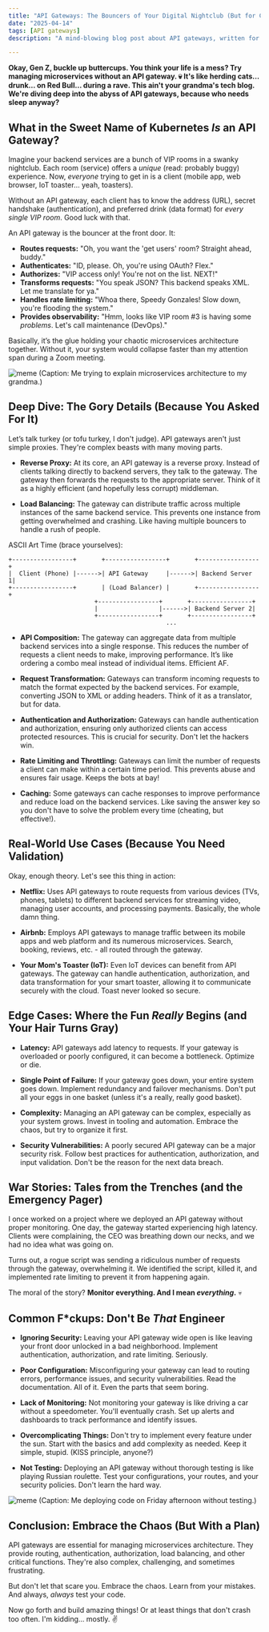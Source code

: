 ```yaml
---
title: "API Gateways: The Bouncers of Your Digital Nightclub (But for Code)"
date: "2025-04-14"
tags: [API gateways]
description: "A mind-blowing blog post about API gateways, written for chaotic Gen Z engineers. Prepare for existential dread... but with load balancing."

---
```


**Okay, Gen Z, buckle up buttercups. You think your life is a mess? Try managing microservices without an API gateway. 💀 It's like herding cats… drunk… on Red Bull… during a rave. This ain't your grandma's tech blog. We're diving deep into the abyss of API gateways, because who needs sleep anyway?**

## What in the Sweet Name of Kubernetes *Is* an API Gateway?

Imagine your backend services are a bunch of VIP rooms in a swanky nightclub. Each room (service) offers a *unique* (read: probably buggy) experience. Now, *everyone* trying to get in is a client (mobile app, web browser, IoT toaster… yeah, toasters).

Without an API gateway, each client has to know the address (URL), secret handshake (authentication), and preferred drink (data format) for *every single VIP room*. Good luck with that.

An API gateway is the bouncer at the front door. It:

*   **Routes requests:** "Oh, you want the 'get users' room? Straight ahead, buddy."
*   **Authenticates:** "ID, please. Oh, you're using OAuth? Flex."
*   **Authorizes:** "VIP access only! You're not on the list. NEXT!"
*   **Transforms requests:** "You speak JSON? This backend speaks XML. Let me translate for ya."
*   **Handles rate limiting:** "Whoa there, Speedy Gonzales! Slow down, you're flooding the system."
*   **Provides observability:** "Hmm, looks like VIP room #3 is having some *problems*. Let's call maintenance (DevOps)."

Basically, it’s the glue holding your chaotic microservices architecture together. Without it, your system would collapse faster than my attention span during a Zoom meeting.

![meme](https://i.kym-cdn.com/photos/images/newsfeed/001/838/535/50b.jpg)
(Caption: Me trying to explain microservices architecture to my grandma.)

## Deep Dive: The Gory Details (Because You Asked For It)

Let’s talk turkey (or tofu turkey, I don't judge). API gateways aren't just simple proxies. They're complex beasts with many moving parts.

*   **Reverse Proxy:** At its core, an API gateway is a reverse proxy. Instead of clients talking directly to backend servers, they talk to the gateway. The gateway then forwards the requests to the appropriate server. Think of it as a highly efficient (and hopefully less corrupt) middleman.

*   **Load Balancing:** The gateway can distribute traffic across multiple instances of the same backend service. This prevents one instance from getting overwhelmed and crashing. Like having multiple bouncers to handle a rush of people.

ASCII Art Time (brace yourselves):

```
+-----------------+       +-----------------+       +-----------------+
|  Client (Phone) |------>| API Gateway     |------>| Backend Server 1|
+-----------------+       | (Load Balancer) |       +-----------------+
                        +-----------------+       +-----------------+
                        |                 |------>| Backend Server 2|
                        +-----------------+       +-----------------+
                                            ...
```

*   **API Composition:** The gateway can aggregate data from multiple backend services into a single response. This reduces the number of requests a client needs to make, improving performance. It’s like ordering a combo meal instead of individual items. Efficient AF.

*   **Request Transformation:** Gateways can transform incoming requests to match the format expected by the backend services. For example, converting JSON to XML or adding headers. Think of it as a translator, but for data.

*   **Authentication and Authorization:** Gateways can handle authentication and authorization, ensuring only authorized clients can access protected resources. This is crucial for security. Don't let the hackers win.

*   **Rate Limiting and Throttling:** Gateways can limit the number of requests a client can make within a certain time period. This prevents abuse and ensures fair usage. Keeps the bots at bay!

*   **Caching:** Some gateways can cache responses to improve performance and reduce load on the backend services. Like saving the answer key so you don't have to solve the problem every time (cheating, but effective!).

## Real-World Use Cases (Because You Need Validation)

Okay, enough theory. Let's see this thing in action:

*   **Netflix:** Uses API gateways to route requests from various devices (TVs, phones, tablets) to different backend services for streaming video, managing user accounts, and processing payments. Basically, the whole damn thing.

*   **Airbnb:** Employs API gateways to manage traffic between its mobile apps and web platform and its numerous microservices. Search, booking, reviews, etc. - all routed through the gateway.

*   **Your Mom's Toaster (IoT):** Even IoT devices can benefit from API gateways. The gateway can handle authentication, authorization, and data transformation for your smart toaster, allowing it to communicate securely with the cloud. Toast never looked so secure.

## Edge Cases: Where the Fun *Really* Begins (and Your Hair Turns Gray)

*   **Latency:** API gateways add latency to requests. If your gateway is overloaded or poorly configured, it can become a bottleneck. Optimize or die.

*   **Single Point of Failure:** If your gateway goes down, your entire system goes down. Implement redundancy and failover mechanisms. Don't put all your eggs in one basket (unless it's a really, really good basket).

*   **Complexity:** Managing an API gateway can be complex, especially as your system grows. Invest in tooling and automation. Embrace the chaos, but try to organize it first.

*   **Security Vulnerabilities:** A poorly secured API gateway can be a major security risk. Follow best practices for authentication, authorization, and input validation. Don't be the reason for the next data breach.

## War Stories: Tales from the Trenches (and the Emergency Pager)

I once worked on a project where we deployed an API gateway without proper monitoring. One day, the gateway started experiencing high latency. Clients were complaining, the CEO was breathing down our necks, and we had no idea what was going on.

Turns out, a rogue script was sending a ridiculous number of requests through the gateway, overwhelming it. We identified the script, killed it, and implemented rate limiting to prevent it from happening again.

The moral of the story? **Monitor everything. And I mean *everything*.** 💀

## Common F*ckups: Don't Be *That* Engineer

*   **Ignoring Security:** Leaving your API gateway wide open is like leaving your front door unlocked in a bad neighborhood. Implement authentication, authorization, and rate limiting. Seriously.

*   **Poor Configuration:** Misconfiguring your gateway can lead to routing errors, performance issues, and security vulnerabilities. Read the documentation. All of it. Even the parts that seem boring.

*   **Lack of Monitoring:** Not monitoring your gateway is like driving a car without a speedometer. You'll eventually crash. Set up alerts and dashboards to track performance and identify issues.

*   **Overcomplicating Things:** Don't try to implement every feature under the sun. Start with the basics and add complexity as needed. Keep it simple, stupid. (KISS principle, anyone?)

*   **Not Testing:** Deploying an API gateway without thorough testing is like playing Russian roulette. Test your configurations, your routes, and your security policies. Don't learn the hard way.

![meme](https://imgflip.com/i/8m52t4)
(Caption: Me deploying code on Friday afternoon without testing.)

## Conclusion: Embrace the Chaos (But With a Plan)

API gateways are essential for managing microservices architecture. They provide routing, authentication, authorization, load balancing, and other critical functions. They're also complex, challenging, and sometimes frustrating.

But don't let that scare you. Embrace the chaos. Learn from your mistakes. And always, *always* test your code.

Now go forth and build amazing things! Or at least things that don't crash too often. I'm kidding... mostly. ✌️
